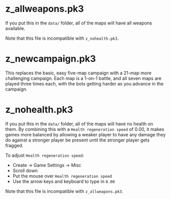 # z_allweapons.pk3

If you put this in the `data/` folder, all of the maps will have all
weapons available.

Note that this file is incompatible with `z_nohealth.pk3`.

# z_newcampaign.pk3

This replaces the basic, easy five-map campaign with a 21-map more 
challenging campaign.  Each map is a 1-on-1 battle, and all seven
maps are played three times each, with the bots getting harder as
you advance in the campaign.

# z_nohealth.pk3

If you put this in the `data/` folder, all of the maps will have no 
health on them.  By combining this with a `Health regeneration speed` 
of 0.00, it makes games more balanced by allowing a weaker player
to have any damage they do against a stronger player be present until
the stronger player gets fragged.

To adjust `Health regeneration speed`:

* Create → Game Settings → Misc
* Scroll down
* Put the mouse over `Health regeneration speed`
* Use the arrow keys and keyboard to type in `0.00`

Note that this file is incompatible with `z_allweapons.pk3`.
